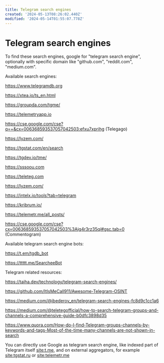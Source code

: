 ```yaml
---
title: Telegram search engines
created: '2024-05-13T08:26:02.440Z'
modified: '2024-05-14T01:55:07.778Z'
---
```


# Telegram search engines

To find these search engines, google for "telegram search engine", optionally with specific domain like "github.com", "reddit.com", "medium.com".

Available search engines:

https://www.telegramdb.org

https://xtea.io/ts_en.html

https://groupda.com/tgme/

https://telemetryapp.io

https://cse.google.com/cse?q=+&cx=006368593537057042503:efxu7xprihg (Telegago)

https://lyzem.com/

https://tgstat.com/en/search

https://tgdev.io/tme/

https://sssoou.com

https://teleteg.com

https://lyzem.com/

https://intelx.io/tools?tab=telegram

https://kribrum.io/

https://telemetr.me/all_posts/

https://cse.google.com/cse?cx=006368593537057042503%3Aig4r3rz35qi#gsc.tab=0 (Commentogram)

Available telegram search engine bots:

https://t.em/tgdb_bot

https://ttttt.me/SearcheeBot

Telegram related resources:

https://taiha.dev/technology/telegram-search-engines/

https://github.com/ItIsMeCall911/Awesome-Telegram-OSINT

https://medium.com/@ibederov_en/telegram-search-engines-fc8d9c1cc1a6

https://medium.com/@teletegofficial/how-to-search-telegram-groups-and-channels-a-comprehensive-guide-b0dfc3898d35

https://www.quora.com/How-do-I-find-Telegram-groups-channels-by-keywords-and-tags-Most-of-the-time-many-channels-are-not-shown-in-search

You can directly use Google as telegram search engine, like indexed part of Telegram itself <site:t.me>, and on external aggregators, for example <site:tgstat.ru> or <site:telemetr.me>
